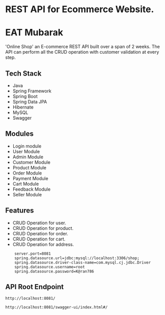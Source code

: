 # REST API for Ecommerce Website.
# EAT Mubarak

'Online Shop' an E-commerce REST API built over a span of 2 weeks. The API can perform all the CRUD operation with customer validation at every step.


## Tech Stack

* Java
* Spring Framework
* Spring Boot
* Spring Data JPA
* Hibernate
* MySQL
* Swagger

## Modules

* Login module
* User Module
* Admin Module
* Customer Module
* Product Module
* Order Module
* Payment Module
* Cart Module
* Feedback Module
* Seller Module

## Features

* CRUD Operation for user.
* CRUD Operation for product.
* CRUD Operation for order.
* CRUD Operation for cart.
* CRUD Operation for address.

```
    server.port=8081
    spring.datasource.url=jdbc:mysql://localhost:3306/shop;
    spring.datasource.driver-class-name=com.mysql.cj.jdbc.Driver
    spring.datasource.username=root
    spring.datasource.password=K@ran786
```

## API Root Endpoint

`http://localhost:8081/`

`http://localhost:8081/swagger-ui/index.html#/`
